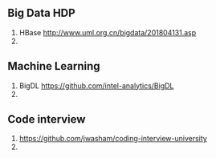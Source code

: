 ## Big Data HDP
1. HBase http://www.uml.org.cn/bigdata/201804131.asp
2.

## Machine Learning
1. BigDL https://github.com/intel-analytics/BigDL
2. 

## Code interview
1. https://github.com/jwasham/coding-interview-university
2. 
